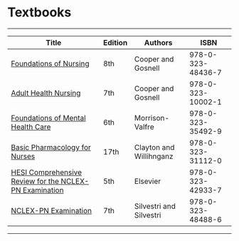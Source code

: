 # Textbooks
---
|Title|Edition|Authors|ISBN|
|-----|-------|-------|----|
|[Foundations of Nursing](/proud-parallax/textbooks/Foundations)|8th|Cooper and Gosnell|978-0-323-48436-7|
|[Adult Health Nursing](/proud-parallax/textbooks/Adult/)|7th|Cooper and Gosnell|978-0-323-10002-1|
|[Foundations of Mental Health Care](/proud-parallax/textbooks/Mental/)|6th|Morrison-Valfre|978-0-323-35492-9|
|[Basic Pharmacology for Nurses](/proud-parallax/textbooks/Pharmacology/)|17th|Clayton and Willihnganz|978-0-323-31112-0|
|[HESI Comprehensive Review for the NCLEX-PN Examination](/proud-parallax/textbooks/HESI/)|5th|Elsevier|978-0-323-42933-7|
|[NCLEX-PN Examination](/proud-parallax/textbooks/Silvestri/)|7th|Silvestri and Silvestri|978-0-323-48488-6|
---